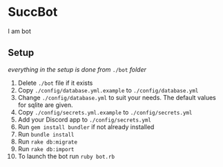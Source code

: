 # SuccBot
I am bot
## Setup
*everything in the setup is done from* `./bot` *folder*
1. Delete `./bot` file if it exists
2. Copy `./config/database.yml.example` to `./config/database.yml`
3. Change `./config/database.yml` to suit your needs. The default values for sqlite are given.
4. Copy `./config/secrets.yml.example` to `./config/secrets.yml`
5. Add your Discord app to `./config/secrets.yml`
6. Run `gem install bundler` if not already installed
7. Run `bundle install`
8. Run `rake db:migrate`
9. Run `rake db:import`
10. To launch the bot run `ruby bot.rb`